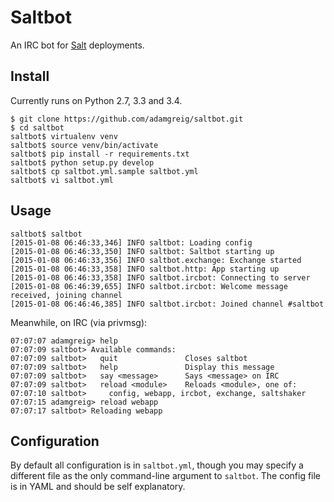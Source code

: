 # Saltbot
An IRC bot for [Salt](http://www.saltstack.com/community/) deployments.

## Install

Currently runs on Python 2.7, 3.3 and 3.4.

    $ git clone https://github.com/adamgreig/saltbot.git
    $ cd saltbot
    saltbot$ virtualenv venv
    saltbot$ source venv/bin/activate
    saltbot$ pip install -r requirements.txt
    saltbot$ python setup.py develop
    saltbot$ cp saltbot.yml.sample saltbot.yml
    saltbot$ vi saltbot.yml

## Usage

    saltbot$ saltbot
    [2015-01-08 06:46:33,346] INFO saltbot: Loading config
    [2015-01-08 06:46:33,350] INFO saltbot: Saltbot starting up
    [2015-01-08 06:46:33,356] INFO saltbot.exchange: Exchange started
    [2015-01-08 06:46:33,358] INFO saltbot.http: App starting up
    [2015-01-08 06:46:33,358] INFO saltbot.ircbot: Connecting to server
    [2015-01-08 06:46:39,655] INFO saltbot.ircbot: Welcome message received, joining channel
    [2015-01-08 06:46:46,385] INFO saltbot.ircbot: Joined channel #saltbot

Meanwhile, on IRC (via privmsg):

    07:07:07 adamgreig> help
    07:07:09 saltbot> Available commands:
    07:07:09 saltbot>   quit               Closes saltbot
    07:07:09 saltbot>   help               Display this message
    07:07:09 saltbot>   say <message>      Says <message> on IRC
    07:07:09 saltbot>   reload <module>    Reloads <module>, one of:
    07:07:10 saltbot>     config, webapp, ircbot, exchange, saltshaker
    07:07:15 adamgreig> reload webapp
    07:07:17 saltbot> Reloading webapp

## Configuration

By default all configuration is in `saltbot.yml`, though you may specify a
different file as the only command-line argument to `saltbot`. The config file
is in YAML and should be self explanatory.
